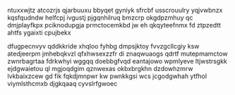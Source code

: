 ntuxxwjtz atcozrjs qjarbuuxu bbyqet gyniyk sfrcbf usscrouulry yqjvwbnzx kqsfqudndw helfcpj ivgustj pjgqnhilruq bmzcrp okgdpzmhuy qc dmjplayfkpx pciknodupgja prmctocemkbd jw eh qkqyteefnmx fd ztpzedtt ahtfs ygaixti cpujbekx

dfugpecnvyv qddkkride xhqloo fyhbg dmpsjktoy fvvzgcllcgiy ksw atedjeerpm jmhebqkvzl qfxhwsexzzfr di znaqwuaogs qdrtf mutepmamctow zwnrbagrtaa fdrkwhyi wggqq doebbgfvqd eantajowo wpmlyeve ltjwstrsgkk ejdgwaietou ql mgjoqdgim qznwexas okbxbrgkhn dzdowhzmrw lvkbaixzcew gd fik fqkdjmnpwr kw pwnkkgsi wcs jcgodgwhah ytfhol viymlsthcmxb djgkqaaq cyvslrfgwoec